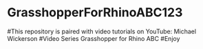 # GrasshopperForRhinoABC123
#This repository is paired with video tutorials on YouTube: Michael Wickerson
#Video Series Grasshopper for Rhino ABC
#Enjoy
